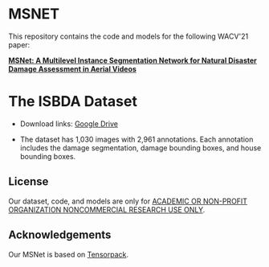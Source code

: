 # MSNET
This repository contains the code and models for the following WACV'21 paper:

**[MSNet: A Multilevel Instance Segmentation Network for Natural Disaster Damage Assessment in Aerial Videos](https://arxiv.org/abs/2006.16479)** 
# The ISBDA Dataset

+ Download links: [Google Drive](https://drive.google.com/file/d/1kEKJ8kr1aScXz_1El7Mn-Yi0ANducQIW/view?usp=sharing)

+ The dataset has 1,030 images with 2,961 annotations. Each annotation includes the damage segmentation, damage bounding boxes, and house bounding boxes. 

## License
Our dataset, code, and models are only for [ACADEMIC OR NON-PROFIT ORGANIZATION NONCOMMERCIAL RESEARCH USE ONLY](https://docs.google.com/document/d/1NdtHv8v9DulB_7BJpixWlcdXxouOeLRw/edit?usp=sharing&ouid=108800150781554114249&rtpof=true&sd=true).


## Acknowledgements
Our MSNet is based on [Tensorpack](https://github.com/tensorpack/tensorpack/tree/master/examples/FasterRCNN).

